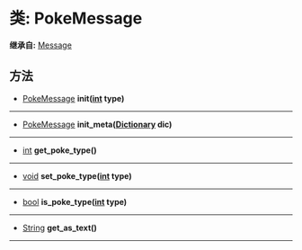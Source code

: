 # 类: PokeMessage  
  
**继承自:** [Message](Message.md)  
  
## 方法 
  
- [PokeMessage](PokeMessage.md) **init([int](https://docs.godotengine.org/en/latest/classes/class_int.html) type)**  
  
---  
  
- [PokeMessage](PokeMessage.md) **init_meta([Dictionary](https://docs.godotengine.org/en/latest/classes/class_dictionary.html) dic)**  
  
---  
  
- [int](https://docs.godotengine.org/en/latest/classes/class_int.html) **get_poke_type()**  
  
---  
  
- [void](https://docs.godotengine.org/en/latest/classes/class_void.html) **set_poke_type([int](https://docs.godotengine.org/en/latest/classes/class_int.html) type)**  
  
---  
  
- [bool](https://docs.godotengine.org/en/latest/classes/class_bool.html) **is_poke_type([int](https://docs.godotengine.org/en/latest/classes/class_int.html) type)**  
  
---  
  
- [String](https://docs.godotengine.org/en/latest/classes/class_string.html) **get_as_text()**  
  
---  
  


